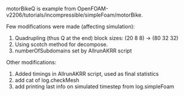 motorBikeQ is example from OpenFOAM-v2206/tutorials/incompressible/simpleFoam/motorBike.

Few modifications were made (affecting simulation):

1. Quadrupling (thus Q at the end) block sizes: (20 8 8) -> (80 32 32)
2. Using scotch method for decompose.
3. numberOfSubdomains set by AllrunAKRR script

Other modifications:
1. Added timings in AllrunAKRR script, used as final statistics
2. add cat of log.checkMesh
3. add printing last info on simulated timestep from log.simpleFoam

